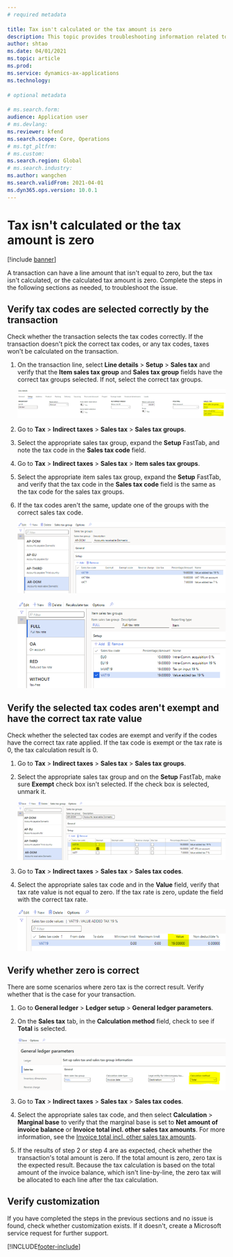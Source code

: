 ```yaml
---
# required metadata

title: Tax isn't calculated or the tax amount is zero
description: This topic provides troubleshooting information related to zero tax or tax that isn't calculated.
author: shtao
ms.date: 04/01/2021
ms.topic: article
ms.prod: 
ms.service: dynamics-ax-applications
ms.technology: 

# optional metadata

# ms.search.form:
audience: Application user
# ms.devlang: 
ms.reviewer: kfend
ms.search.scope: Core, Operations
# ms.tgt_pltfrm: 
# ms.custom: 
ms.search.region: Global
# ms.search.industry: 
ms.author: wangchen
ms.search.validFrom: 2021-04-01
ms.dyn365.ops.version: 10.0.1
---
```



# Tax isn't calculated or the tax amount is zero

[!include [banner](../includes/banner.md)]


A transaction can have a line amount that isn't equal to zero, but the tax isn't calculated, or the calculated tax amount is zero. Complete the steps in the following sections as needed, to troubleshoot the issue. 

## Verify tax codes are selected correctly by the transaction

Check whether the transaction selects the tax codes correctly. If the transaction doesn't pick the correct tax codes, or any tax codes, taxes won't be calculated on the transaction.

  1. On the transaction line, select **Line details** > **Setup** > **Sales tax** and verify that the **Item sales tax group** and **Sales tax group** fields have the correct tax groups selected. If not, select the correct tax groups.

     [![Line details page, Sales tax fields](./media/tax-not-calculated-tax-amount-zero-Picture1.png)](./media/tax-not-calculated-tax-amount-zero-Picture1.png)

  2. Go to **Tax** > **Indirect taxes** > **Sales tax** > **Sales tax groups**.
  3. Select the appropriate sales tax group, expand the **Setup** FastTab, and note the tax code in the **Sales tax code** field.
  5. Go to **Tax** > **Indirect taxes** > **Sales tax** > **Item sales tax groups**. 
  6. Select the appropriate item sales tax group, expand the **Setup** FastTab, and verify that the tax code in the **Sales tax code** field is the same as the tax code for the sales tax groups.
  7. If the tax codes aren't the same, update one of the groups with the correct sales tax code.

     [![Sales tax groups page](./media/tax-not-calculated-tax-amount-zero-Picture2.png)](./media/tax-not-calculated-tax-amount-zero-Picture2.png)

     [![Item sales tax groups page](./media/tax-not-calculated-tax-amount-zero-Picture3.png)](./media/tax-not-calculated-tax-amount-zero-Picture3.png)

## Verify the selected tax codes aren't exempt and have the correct tax rate value
Check whether the selected tax codes are exempt and verify if the codes have the correct tax rate applied. If the tax code is exempt or the tax rate is 0, the tax calculation result is 0.

1. Go to **Tax** > **Indirect taxes** > **Sales tax** > **Sales tax groups**.
2. Select the appropriate sales tax group and on the **Setup** FastTab, make sure **Exempt** check box isn't selected. If the check box is selected, unmark it.

     [![Sales tax groups, Exempt check box](./media/tax-not-calculated-tax-amount-zero-Picture4.png)](./media/tax-not-calculated-tax-amount-zero-Picture4.png)

3. Go to **Tax** > **Indirect taxes** > **Sales tax** > **Sales tax codes**.
4. Select the appropriate sales tax code and in the **Value** field, verify that tax rate value is not equal to zero. If the tax rate is zero, update the field with the correct tax rate.

     [![Value field](./media/tax-not-calculated-tax-amount-zero-Picture5.png)](./media/tax-not-calculated-tax-amount-zero-Picture5.png)

## Verify whether zero is correct
There are some scenarios where zero tax is the correct result. Verify whether that is the case for your transaction.

  1. Go to **General ledger** > **Ledger setup** > **General ledger parameters**.
  2. On the **Sales tax** tab, in the **Calculation method** field, check to see if **Total** is selected.

     [![Sales tax tab, Calculation method field](./media/tax-not-calculated-tax-amount-zero-Picture6.png)](./media/tax-not-calculated-tax-amount-zero-Picture6.png)

  3. Go to **Tax** > **Indirect taxes** > **Sales tax** > **Sales tax codes**. 
  4. Select the appropriate sales tax code, and then select **Calculation** > **Marginal base** to verify that the marginal base is set to **Net amount of invoice balance** or **Invoice total incl. other sales tax amounts**. For more information, see the [Invoice total incl. other sales tax amounts](marginal-base-field.md#invoice-total-incl-other-sales-tax-amounts). 
  5. If the results of step 2 or step 4 are as expected, check whether the transaction's total amount is zero. If the total amount is zero, zero tax is the expected result. Because the tax calculation is based on the total amount of the invoice balance, which isn't line-by-line, the zero tax will be allocated to each line after the tax calculation. 

## Verify customization 
If you have completed the steps in the previous sections and no issue is found, check whether customization exists. If it doesn't, create a Microsoft service request for further support.

[!INCLUDE[footer-include](../../includes/footer-banner.md)]
